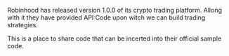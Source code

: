 Robinhood has released version 1.0.0 of its crypto trading platform.
Allong with it they have provided API Code upon witch we can build trading strategies.

This is a place to share code that can be incerted into their official sample code.
